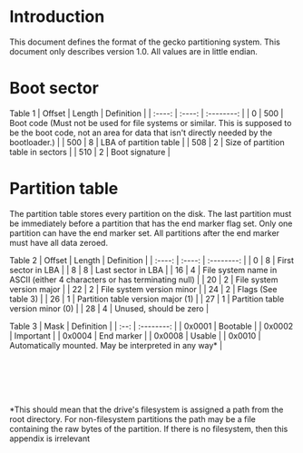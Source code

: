 # Introduction
This document defines the format of the gecko partitioning system. This document only describes version 1.0. All values are in little endian.

# Boot sector
Table 1
| Offset | Length | Definition                         |
| :----: | :----: | :--------:                         |
| 0      | 500    | Boot code (Must not be used for file systems or similar. This is supposed to be the boot code, not an area for data that isn't directly needed by the bootloader.) |
| 500    | 8      | LBA of partition table             |
| 508    | 2      | Size of partition table in sectors |
| 510    | 2      | Boot signature                     |

# Partition table
The partition table stores every partition on the disk. The last partition must be immediately before a partition that has the end marker flag set. Only one partition can have the end marker set. All partitions after the end marker must have all data zeroed.

Table 2
| Offset | Length | Definition                        |
| :----: | :----: | :--------:                        |
| 0      | 8      | First sector in LBA               |
| 8      | 8      | Last sector in LBA                |
| 16     | 4      | File system name in ASCII (either 4 characters or has terminating null) |
| 20     | 2      | File system version major         |
| 22     | 2      | File system version minor         |
| 24     | 2      | Flags (See table 3)               |
| 26     | 1      | Partition table version major (1) |
| 27     | 1      | Partition table version minor (0) |
| 28     | 4      | Unused, should be zero            |

Table 3
| Mask   | Definition                                            |
| :--:   | :--------:                                            |
| 0x0001 | Bootable                                              |
| 0x0002 | Important                                             |
| 0x0004 | End marker                                            |
| 0x0008 | Usable                                                |
| 0x0010 | Automatically mounted. May be interpreted in any way* |

<br><br><br><br>

*This should mean that the drive's filesystem is assigned a path from the root directory. For non-filesystem partitions the path may be a file containing the raw bytes of the partition. If there is no filesystem, then this appendix is irrelevant